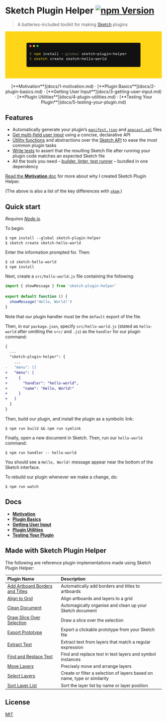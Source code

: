 # Sketch Plugin Helper [![npm Version](https://badgen.net/npm/v/sketch-plugin-helper)](https://www.npmjs.org/package/sketch-plugin-helper)

> A batteries-included toolkit for making [Sketch](https://www.sketch.com/) plugins

[![Sketch Plugin Helper](/media/sketch-plugin-helper.png)](#quick-start)

<p align="center">[**Motivation**](docs/1-motivation.md) · [**Plugin Basics**](docs/2-plugin-basics.md) · [**Getting User Input**](docs/3-getting-user-input.md) · [**Plugin Utilities**](docs/4-plugin-utilities.md) · [**Testing Your Plugin**](docs/5-testing-your-plugin.md)</p>

## Features

- Automatically generate your plugin’s [`manifest.json`](https://developer.sketch.com/plugins/plugin-manifest) and [`appcast.xml`](https://developer.sketch.com/plugins/update-a-plugin) files
- [Get multi-field user input](docs/2-getting-user-input.md#example-1) using a concise, declarative API
- [Utility functions](docs/3-plugin-utilities.md) and abstractions over the [Sketch API](https://github.com/BohemianCoding/SketchAPI) to ease the most common plugin tasks
- [Write tests](docs/4-testing-your-plugin.md) to assert that the resulting Sketch file after running your plugin code matches an expected Sketch file
- All the tools you need – [builder, linter, test runner](docs/1-plugin-basics.md#cli) – bundled in one dependency

[Read the **Motivation** doc](docs/1-motivation.md) for more about why I created Sketch Plugin Helper.

(The above is also a list of the key differences with [`skpm`](https://github.com/skpm/skpm).)

## Quick start

*Requires [Node.js](https://nodejs.org/).*

To begin:

```
$ npm install --global sketch-plugin-helper
$ sketch create sketch-hello-world
```

Enter the information prompted for. Then:

```
$ cd sketch-hello-world
$ npm install
```

Next, create a `src/hello-world.js` file containing the following:

```js
import { showMessage } from 'sketch-plugin-helper'

export default function () {
  showMessage('Hello, World!')
}
```

Note that our plugin handler must be the `default` export of the file.

Then, in our `package.json`, specify `src/hello-world.js` (stated as `hello-world` after omitting the `src/` and `.js`) as the `handler` for our plugin command:

```diff
{
  ...
  "sketch-plugin-helper": {
    ...
-   "menu": []
+   "menu": [
+     {
+       "handler": "hello-world",
+       "name": "Hello, World!"
+     }
+   ]
  }
}
```

Then, build our plugin, and install the plugin as a symbolic link:

```
$ npm run build && npm run symlink
```

Finally, open a new document in Sketch. Then, run our `hello-world` command:

```
$ npm run handler -- hello-world
```

You should see a `Hello, World!` message appear near the bottom of the Sketch interface.

To rebuild our plugin whenever we make a change, do:

```
$ npm run watch
```

## Docs

- [**Motivation**](docs/1-motivation.md)
- [**Plugin Basics**](docs/2-plugin-basics.md)
- [**Getting User Input**](docs/3-getting-user-input.md)
- [**Plugin Utilities**](docs/4-plugin-utilities.md)
- [**Testing Your Plugin**](docs/5-testing-your-plugin.md)

## Made with Sketch Plugin Helper

The following are reference plugin implementations made using Sketch Plugin Helper:

Plugin Name | Description
:-|:-
[Add Artboard Borders and Titles](https://github.com/yuanqing/sketch-add-artboard-borders-and-titles) | Automatically add borders and titles to artboards
[Align to Grid](https://github.com/yuanqing/sketch-align-to-grid) | Align artboards and layers to a grid
[Clean Document](https://github.com/yuanqing/sketch-clean-document) | Automagically organise and clean up your Sketch document
[Draw Slice Over Selection](https://github.com/yuanqing/sketch-draw-slice-over-selection) | Draw a slice over the selection
[Export Prototype](https://github.com/yuanqing/sketch-export-prototype) | Export a clickable prototype from your Sketch file
[Extract Text](https://github.com/yuanqing/sketch-extract-text) | Extract text from layers that match a regular expression
[Find and Replace Text](https://github.com/yuanqing/sketch-find-and-replace-text) | Find and replace text in text layers and symbol instances
[Move Layers](https://github.com/yuanqing/sketch-move-layers) | Precisely move and arrange layers
[Select Layers](https://github.com/yuanqing/sketch-select-layers) | Create or filter a selection of layers based on name, type or similarity
[Sort Layer List](https://github.com/yuanqing/sketch-sort-layer-list) | Sort the layer list by name or layer position

## License

[MIT](LICENSE.md)

